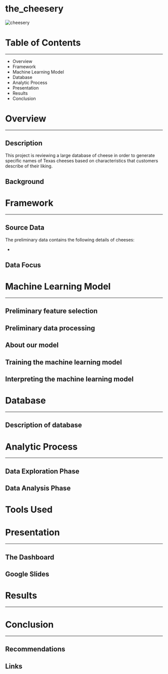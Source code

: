 # the_cheesery

![cheesery](https://user-images.githubusercontent.com/79942792/178360846-2828677f-9589-49f2-8135-dc194ca32b13.jpg)

# Table of Contents
----
* Overview
* Framework
* Machine Learning Model
* Database
* Analytic Process
* Presentation
* Results
* Conclusion

# Overview
----
## Description
This project is reviewing a large database of cheese in order to generate specific names of Texas cheeses based on characteristics that customers describe of their liking. 

## Background



# Framework
----

## Source Data

The preliminary data contains the following details of cheeses:

* 

## Data Focus



# Machine Learning Model
----
## Preliminary feature selection
## Preliminary data processing
## About our model
## Training the machine learning model
## Interpreting the machine learning model

# Database
----

## Description of database

# Analytic Process
----

## Data Exploration Phase
## Data Analysis Phase
# Tools Used

# Presentation
----

## The Dashboard
## Google Slides

# Results
----

# Conclusion
----

## Recommendations

## Links
